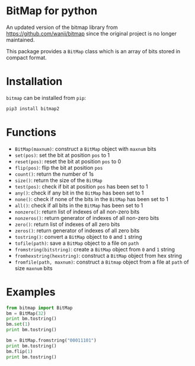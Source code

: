BitMap for python
=================

An updated version of the bitmap library from https://github.com/wanji/bitmap since the original 
project is no longer maintained.

This package provides a `BitMap` class which is an array of bits stored in compact format.

# Installation

`bitmap` can be installed from `pip`:

```bash
pip3 install bitmap2
```

# Functions

- `BitMap(maxnum)`: construct a `BitMap` object with `maxnum` bits
- `set(pos)`: set the bit at position `pos` to 1
- `reset(pos)`: reset the bit at position `pos` to 0
- `flip(pos)`: flip the bit at position `pos`
- `count()`: return the number of 1s
- `size()`: return the size of the `BitMap`
- `test(pos)`: check if bit at position `pos` has been set to 1
- `any()`: check if any bit in the `BitMap` has been set to 1
- `none()`: check if none of the bits in the `BitMap` has been set to 1
- `all()`: check if all bits in the `BitMap` has been set to 1
- `nonzero()`: return list of indexes of all non-zero bits
- `nonzeros()`: return generator of indexes of all non-zero bits
- `zero()`: return list of indexes of all zero bits
- `zeros()`: return generator of indexes of all zero bits
- `tostring()`: convert a `BitMap` object to `0` and `1` string
- `tofile(path)`: save a `BitMap` object to a file on `path`
- `fromstring(bitstring)`: create a `BitMap` object from `0` and `1` string
- `fromhexstring(hexstring)`: construct a `BitMap` object from hex string
- `fromfile(path, maxnum)`: construct a `Bitmap` object from a file at `path` of size `maxnum` bits

# Examples

```python
from bitmap import BitMap
bm = BitMap(32)
print bm.tostring()
bm.set(1)
print bm.tostring()

bm = BitMap.fromstring("00011101")
print bm.tostring()
bm.flip(1)
print bm.tostring()
```
